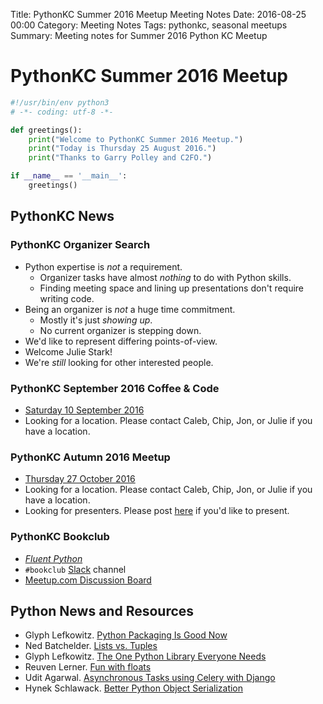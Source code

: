 Title: PythonKC Summer 2016 Meetup Meeting Notes
Date: 2016-08-25 00:00
Category: Meeting Notes
Tags: pythonkc, seasonal meetups
Summary: Meeting notes for Summer 2016 Python KC Meetup

# PythonKC Summer 2016 Meetup

```python
#!/usr/bin/env python3
# -*- coding: utf-8 -*-

def greetings():
    print("Welcome to PythonKC Summer 2016 Meetup.")
    print("Today is Thursday 25 August 2016.")
    print("Thanks to Garry Polley and C2FO.")

if __name__ == '__main__':
    greetings()
```

## PythonKC News

### PythonKC Organizer Search
* Python expertise is _not_ a requirement.
    * Organizer tasks have almost _nothing_ to do with Python skills.
    * Finding meeting space and lining up presentations don't require writing code.
* Being an organizer is _not_ a huge time commitment.
    * Mostly it's just _showing up_.
    * No current organizer is stepping down.
* We'd like to represent differing points-of-view.
* Welcome Julie Stark!
* We're _still_ looking for other interested people.

### PythonKC September 2016 Coffee & Code

* [Saturday 10 September 2016](http://www.meetup.com/pythonkc/events/232044668/)
* Looking for a location. Please contact Caleb, Chip, Jon, or Julie if you have a location.

### PythonKC Autumn 2016 Meetup

* [Thursday 27 October 2016](http://www.meetup.com/pythonkc/events/233362622/)
* Looking for a location. Please contact Caleb, Chip, Jon, or Julie if you have a location.
* Looking for presenters. Please post [here](http://www.meetup.com/pythonkc/messages/boards/thread/49947683) if you'd like to present.

### PythonKC Bookclub
* [_Fluent Python_](http://shop.oreilly.com/product/0636920032519.do)
* `#bookclub` [Slack](https://pykc-slackipy.herokuapp.com/) channel
* [Meetup.com Discussion Board](http://www.meetup.com/pythonkc/messages/boards/thread/49656306)

## Python News and Resources
* Glyph Lefkowitz. [Python Packaging Is Good Now](https://glyph.twistedmatrix.com/2016/08/python-packaging.html)
* Ned Batchelder. [Lists vs. Tuples](http://nedbatchelder.com/blog/201608/lists_vs_tuples.html)
* Glyph Lefkowitz. [The One Python Library Everyone Needs](https://glyph.twistedmatrix.com/2016/08/attrs.html)
* Reuven Lerner. [Fun with floats](http://blog.lerner.co.il/fun-with-floats/)
* Udit Agarwal. [Asynchronous Tasks using Celery with Django](https://www.codementor.io/python/tutorial/asynchronous-tasks-using-celery-with-django)
* Hynek Schlawack. [Better Python Object Serialization](https://hynek.me/articles/serialization/)
